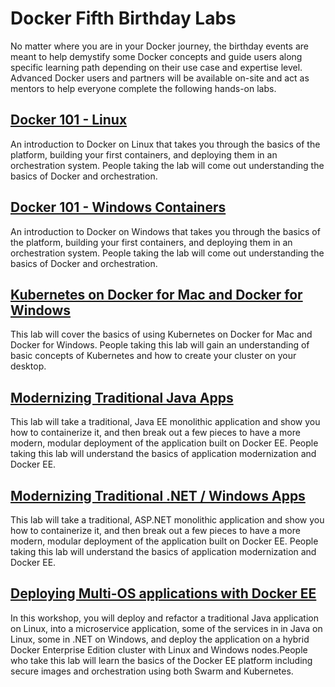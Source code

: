 # Docker Fifth Birthday Labs

No matter where you are in your Docker journey, the birthday events are meant to help demystify some Docker concepts and guide users along specific learning path depending on their use case and expertise level. Advanced Docker users and partners will be available on-site and act as mentors to help everyone complete the following hands-on labs.  

## [Docker 101 - Linux](/linux.md)
An introduction to Docker on Linux that takes you through the basics of the platform, building your first containers, and deploying them in an orchestration system. People taking the lab will come out understanding the basics of Docker and orchestration.

## [Docker 101 - Windows Containers](/windows.md)
An introduction to Docker on Windows that takes you through the basics of the platform, building your first containers, and deploying them in an orchestration system. People taking the lab will come out understanding the basics of Docker and orchestration.

## [Kubernetes on Docker for Mac and Docker for Windows](/kubernetes-desktop.md) 
This lab will cover the basics of using Kubernetes on Docker for Mac and Docker for Windows. People taking this lab will gain an understanding of basic concepts of Kubernetes and how to create your cluster on your desktop.

## [Modernizing Traditional Java Apps](/mta-java.md)
This lab will take a traditional, Java EE monolithic application and show you how to containerize it, and then break out a few pieces to have a more modern, modular deployment of the application built on Docker EE. People taking this lab will understand the basics of application modernization and Docker EE.

## [Modernizing Traditional .NET / Windows Apps](mta-dotnet.md)
This lab will take a traditional, ASP.NET monolithic application and show you how to containerize it, and then break out a few pieces to have a more modern, modular deployment of the application built on Docker EE. People taking this lab will understand the basics of application modernization and Docker EE.

## [Deploying Multi-OS applications with Docker EE](https://github.com/dockersamples/ee-workshop)  
In this workshop, you will deploy and refactor a traditional Java application on Linux, into a microservice application, some of the services in in Java on Linux, some in .NET on Windows, and deploy the application on a hybrid Docker Enterprise Edition cluster with Linux and Windows nodes.People who take this lab will learn the basics of the Docker EE platform including secure images and orchestration using both Swarm and Kubernetes.
